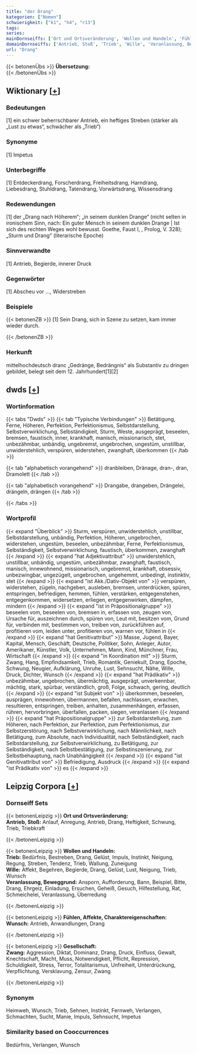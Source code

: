 ```yaml
---
title: "der Drang"
kategorien: ["Nomen"]
schwierigkeit: ["k1", "h4", "r13"]
tags:
series:
mainDornseiffs: ['Ort und Ortsveränderung', 'Wollen und Handeln', 'Fühlen, Affekte, Charaktereigenschaften', 'Gesellschaft']
domainDornseiffs: ['Antrieb, Stoß', 'Trieb', 'Wille', 'Veranlassung, Beweggrund', 'Wunsch', 'Zwang']
url: "Drang"
---
```


{{< betonenÜbs >}}
**Übersetzung:**  
{{< /betonenÜbs >}}

## Wiktionary [[+](https://de.wiktionary.org/wiki/Drang)]

### Bedeutungen
[1] ein schwer beherrschbarer Antrieb, ein heftiges Streben (stärker als „Lust zu etwas“, schwächer als „Trieb“)  

### Synonyme
[1] Impetus  

### Unterbegriffe
[1] Entdeckerdrang, Forscherdrang, Freiheitsdrang, Harndrang, Liebesdrang, Stuhldrang, Tatendrang, Vorwärtsdrang, Wissensdrang  

### Redewendungen
[1] der „Drang nach Höherem“; „in seinem dunklen Drange“ (nicht selten in ironischem Sinn, nach: Ein guter Mensch in seinem dunklen Drange | Ist sich des rechten Weges wohl bewusst. Goethe, Faust I, , Prolog, V. 328); „Sturm und Drang“ (literarische Epoche)  

### Sinnverwandte
[1] Antrieb, Begierde, innerer Druck  

### Gegenwörter
[1] Abscheu vor …, Widerstreben  

### Beispiele
{{< betonenZB >}}
[1] Sein Drang, sich in Szene zu setzen, kam immer wieder durch.  

{{< /betonenZB >}}
### Herkunft
mittelhochdeutsch dranc „Gedränge, Bedrängnis“ als Substantiv zu dringen gebildet, belegt seit dem 12. Jahrhundert[1][2]  



## dwds [[+](https://www.dwds.de/wb/Drang)]

### Wortinformation
{{< tabs "Dwds" >}}
{{< tab "Typische Verbindungen" >}}
Betätigung, Ferne, Höheren, Perfektion, Perfektionismus, Selbstdarstellung, Selbstverwirklichung, Selbständigkeit, Sturm, Weste, ausgeprägt, beseelen, bremsen, faustisch, inner, krankhaft, manisch, missionarisch, stet, unbezähmbar, unbändig, ungebremst, ungebrochen, ungestüm, unstillbar, unwiderstehlich, verspüren, widerstehen, zwanghaft, überkommen
{{< /tab >}}

{{< tab "alphabetisch vorangehend" >}}
dranbleiben, Dränage, dran-, dran, Dramolett
{{< /tab >}}

{{< tab "alphabetisch vorangehend" >}}
Drangabe, drangeben, Drängelei, drängeln, drängen
{{< /tab >}}

{{< /tabs >}}

### Wortprofil
{{< expand "Überblick" >}} Sturm, verspüren, unwiderstehlich, unstillbar, Selbstdarstellung, unbändig, Perfektion, Höheren, ungebrochen, widerstehen, ungestüm, beseelen, unbezähmbar, Ferne, Perfektionismus, Selbständigkeit, Selbstverwirklichung, faustisch, überkommen, zwanghaft {{< /expand >}}
{{< expand "hat Adjektivattribut" >}} unwiderstehlich, unstillbar, unbändig, ungestüm, unbezähmbar, zwanghaft, faustisch, manisch, innewohnend, missionarisch, ungebremst, krankhaft, obsessiv, unbezwingbar, ungezügelt, ungebrochen, ungehemmt, unbedingt, instinktiv, stet {{< /expand >}}
{{< expand "ist Akk./Dativ-Objekt von" >}} verspüren, widerstehen, zügeln, nachgeben, ausleben, bremsen, unterdrücken, spüren, entspringen, befriedigen, hemmen, fühlen, verstärken, entgegenstehen, entgegenkommen, widersetzen, erliegen, entgegenwirken, dämpfen, mindern {{< /expand >}}
{{< expand "ist in Präpositionalgruppe" >}} beseelen vom, beseelen von, bremsen in, erfassen von, zeugen von, Ursache für, auszeichnen durch, spüren von, Leut mit, besitzen vom, Grund für, verbinden mit, bestimmen von, treiben von, zurückführen auf, profitieren vom, leiden unter, profitieren von, warnen vor, fühlen in {{< /expand >}}
{{< expand "hat Genitivattribut" >}} Masse, Jugend, Bayer, Kapital, Mensch, Geschäft, Deutsche, Politiker, Sohn, Anleger, Autor, Amerikaner, Künstler, Volk, Unternehmen, Mann, Kind, Münchner, Frau, Wirtschaft {{< /expand >}}
{{< expand "in Koordination mit" >}} Sturm, Zwang, Hang, Empfindsamkeit, Trieb, Romantik, Geniekult, Drang, Epoche, Schwung, Neugier, Aufklärung, Unruhe, Lust, Sehnsucht, Nähe, Wille, Druck, Dichter, Wunsch {{< /expand >}}
{{< expand "hat Prädikativ" >}} unbezähmbar, ungebrochen, übermächtig, ausgeprägt, unverkennbar, mächtig, stark, spürbar, verständlich, groß, Folge, schwach, gering, deutlich {{< /expand >}}
{{< expand "ist Subjekt von" >}} überkommen, beseelen, ausprägen, innewohnen, übermannen, befallen, nachlassen, erwachen, resultieren, entspringen, treiben, anhalten, zusammenhängen, erfassen, rühren, hervorbringen, überfallen, packen, siegen, veranlassen {{< /expand >}}
{{< expand "hat Präpositionalgruppe" >}} zur Selbstdarstellung, zum Höheren, nach Perfektion, zur Perfektion, zum Perfektionismus, zur Selbstzerstörung, nach Selbstverwirklichung, nach Männlichkeit, nach Betätigung, zum Absolute, nach Individualität, nach Selbständigkeit, nach Selbstdarstellung, zur Selbstverwirklichung, zu Betätigung, zur Selbständigkeit, nach Selbstbestätigung, zur Selbstinszenierung, zur Selbstbehauptung, nach Unabhängigkeit {{< /expand >}}
{{< expand "ist Genitivattribut von" >}} Befriedigung, Ausdruck {{< /expand >}}
{{< expand "ist Prädikativ von" >}} es {{< /expand >}}

## Leipzig Corpora [[+](https://corpora.uni-leipzig.de/en/res?word=Drang&corpusId=deu_newscrawl-public_2018)]

### Dornseiff Sets
{{< betonenLeipzig >}}
**Ort und Ortsveränderung:**  
**Antrieb, Stoß:** Anlauf, Anregung, Antrieb, Drang, Heftigkeit, Schwung, Trieb, Triebkraft  

{{< /betonenLeipzig >}}


{{< betonenLeipzig >}}
**Wollen und Handeln:**  
**Trieb:** Bedürfnis, Bestreben, Drang, Gelüst, Impuls, Instinkt, Neigung, Regung, Streben, Tendenz, Trieb, Wallung, Zuneigung  
**Wille:** Affekt, Begehren, Begierde, Drang, Gelüst, Lust, Neigung, Trieb, Wunsch  
**Veranlassung, Beweggrund:** Ansporn, Aufforderung, Bann, Beispiel, Bitte, Drang, Ehrgeiz, Einladung, Ersuchen, Geheiß, Gesuch, Hilfestellung, Rat, Schmeichelei, Veranlassung, Überredung  

{{< /betonenLeipzig >}}


{{< betonenLeipzig >}}
**Fühlen, Affekte, Charaktereigenschaften:**  
**Wunsch:** Antrieb, Anwandlungen, Drang  

{{< /betonenLeipzig >}}


{{< betonenLeipzig >}}
**Gesellschaft:**  
**Zwang:** Aggression, Diktat, Dominanz, Drang, Druck, Einfluss, Gewalt, Knechtschaft, Macht, Muss, Notwendigkeit, Pflicht, Repression, Schuldigkeit, Stress, Terror, Totalitarismus, Unfreiheit, Unterdrückung, Verpflichtung, Versklavung, Zensur, Zwang  

{{< /betonenLeipzig >}}

### Synonym
Heimweh, Wunsch, Trieb, Sehnen, Instinkt, Fernweh, Verlangen, Schmachten, Sucht, Manie, Impuls, Sehnsucht, Impetus


### Similarity based on Cooccurrences
Bedürfnis, Verlangen, Wunsch

